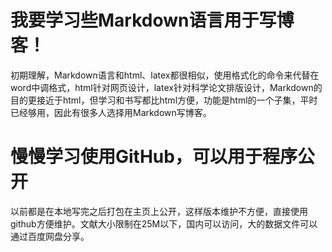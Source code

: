 # 我要学习些Markdown语言用于写博客！

初期理解，Markdown语言和html、latex都很相似，使用格式化的命令来代替在word中调格式，html针对网页设计，latex针对科学论文排版设计，Markdown的目的更接近于html，但学习和书写都比html方便，功能是html的一个子集，平时已经够用，因此有很多人选择用Markdown写博客。
# 慢慢学习使用GitHub，可以用于程序公开


以前都是在本地写完之后打包在主页上公开，这样版本维护不方便，直接使用github方便维护。文献大小限制在25M以下，国内可以访问，大的数据文件可以通过百度网盘分享。
